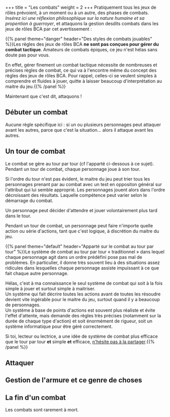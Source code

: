 +++
title = "Les combats"
weight = 2
+++
Pratiquement tous les jeux de rôles prévoient, à un moment ou à un autre, des phases de combats. _Insérez ici une réflexion philosophique sur la nature humaine et sa propention à guerroyer_, et attaquons la gestion desdits combats dans les jeux de rôles BCA par cet avertissement :

{{% panel theme="danger" header="Des styles de combats jouables" %}}Les règles des jeux de rôles BCA **ne sont pas conçues pour gérer du combat tactique**. Amateurs de combats épiques, ce jeu n'est hélas sans doute pas pour vous.

En effet, gérer finement un combat tactique nécessite de nombreuses et précises règles de combat, ce qui va à l'encontre même du concept des règles des jeux de rôles BCA. Pour rappel, celles-ci se veulent simples à comprendre et fluides à jouer, quitte à laisser beaucoup d'interprétation au maitre du jeu.{{% /panel %}}

Maintenant que c'est dit, attaquons !

## Débuter un combat

Aucune règle spécifique ici : si un ou plusieurs personnages peut attaquer avant les autres, parce que c'est la situation…  alors il attaque avant les autres.

## Un tour de combat

Le combat se gère au tour par tour (cf l'apparté ci-dessous à ce sujet). Pendant un tour de combat, chaque personnage joue à son tour.

Si l'ordre du tour n'est pas évident, le maitre du jeu peut trier tous les personnages prenant par au combat avec un test en oppositon général sur l'attribut qui lui semble approprié. Les personnages jouent alors dans l'ordre décroissant des résultats. Laquelle compétence peut varier selon le démarrage du combat.

Un personnage peut décider d'attendre et jouer volontairement plus tard dans le tour.

Pendant un tour de combat, un personnage peut faire n'importe quelle action ou série d'actions, tant que c'est logique, à discrétion du maitre du jeu.

{{% panel theme="default" header="Apparté sur le combat au tour par tour" %}}Le système de combat au tour par tour « traditionnel » dans lequel chaque personnage agit dans un ordre prédéfini pose pas mal de problèmes. En particulier, il donne très souvent lieu à des situations assez ridicules dans lesquelles chaque personnage assiste impuissant à ce que fait chaque autre personnage.

Hélas, c'est à ma connaissance le seul système de combat qui soit à la fois simple à jouer et surtout simple à maitriser.  
Un système qui fait décrire toutes les actions avant de toutes les résoudre devient vite ingérable pour le maitre du jeu, surtout quand il y a beaucoup de personnages.  
Un système à base de points d'actions est souvent plus réaliste et évite l'effet d'attente, mais demande des règles très précises (notamment sur la durée de chaque type d'action) et soit énormément de rigueur, soit un système informatique pour être géré correctement.

Si toi, lecteur ou lectrice, a une idée de système de combat plus efficace que le tour par tour **et** simple **et** efficace, [n'hésite pas à la partager](https://github.com/SpaceFox/bca-jdr/issues).{{% /panel %}}

## Attaquer

## Gestion de l'armure et ce genre de choses

## La fin d'un combat

Les combats sont rarement à mort.
